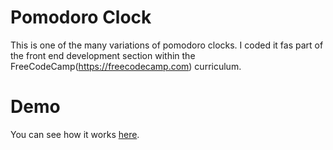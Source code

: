 # Pomodoro Clock

This is one of the many variations of pomodoro clocks. I coded it fas part of the front end development section within the FreeCodeCamp(https://freecodecamp.com) curriculum. 

Demo
====

You can see how it works [here]().
